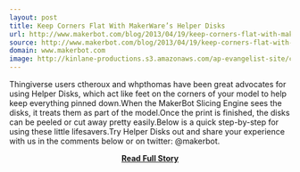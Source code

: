 ```yaml
---
layout: post
title: Keep Corners Flat With MakerWare’s Helper Disks
url: http://www.makerbot.com/blog/2013/04/19/keep-corners-flat-with-makerwares-helper-discs/
source: http://www.makerbot.com/blog/2013/04/19/keep-corners-flat-with-makerwares-helper-discs/
domain: www.makerbot.com
image: http://kinlane-productions.s3.amazonaws.com/ap-evangelist-site/curated/screenshots/7678_www_makerbot_com.png
---
```


<p>Thingiverse users ctheroux and whpthomas have been great advocates for using Helper Disks, which act like feet on the corners of your model to help keep everything pinned down.When the MakerBot Slicing Engine sees the disks, it treats them as part of the model.Once the print is finished, the disks can be peeled or cut away pretty easily.Below is a quick step-by-step for using these little lifesavers.Try Helper Disks out and share your experience with us in the comments below or on twitter: @makerbot.</p>
<center><p><a href="http://www.makerbot.com/blog/2013/04/19/keep-corners-flat-with-makerwares-helper-discs/" style='padding:25px; font-sze:18px; font-weight: bold;'>Read Full Story</a></p></center>
